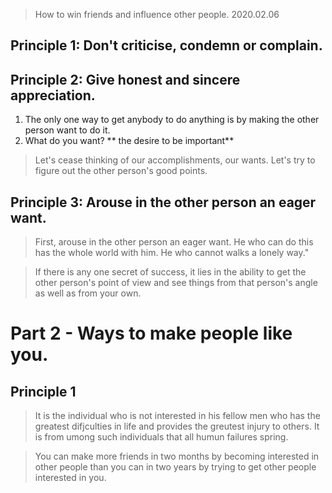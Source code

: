 >How to win friends and influence other people.
> 2020.02.06

## Principle 1: Don't criticise, condemn or complain.
## Principle 2: Give honest and sincere appreciation.
1. The only one way to get anybody to do anything is by making the other person want to do it.
2. What do you want? ** the desire to be important**
> Let's cease thinking of our accomplishments, our wants. Let's try to figure out the other person's good points.


## Principle 3: Arouse in the other person an eager want.

>First, arouse in the other person an eager want. He who can do this has the whole world with him. He who cannot walks a lonely way."



> If there is any one secret of success, it lies in the ability to get the other person's point of view and see things from that person's angle as well as from your own.



# Part 2 - Ways to make people like you.

## Principle 1
>It is the individual who is not interested in his fellow men who has the greatest difjculties in life and provides the greutest injury to others. It is from umong such individuals that all humun failures spring.

>You can make more friends in two months by becoming interested in other people than you can in two years by trying to get other people interested in you.


<!--stackedit_data:
eyJoaXN0b3J5IjpbMTc5NzY3MTIxNSwtMTA1MDY2NDQ5MywxND
I3NTk4ODk2LC0xMzIxNDU1MzE4LC0yMDYzODQzMTYzLC0xODQy
OTY3ODU1LDEyNTg2ODUwODNdfQ==
-->